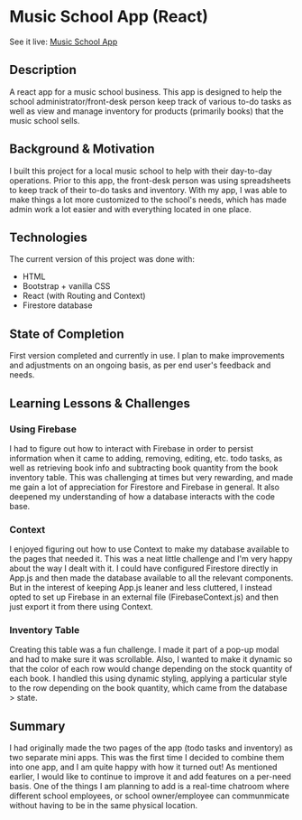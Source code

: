 # Music School App (React)

See it live: [Music School App](https://master--luxury-tapioca-b5e13d.netlify.app/)

## Description
A react app for a music school business. This app is designed to help the school administrator/front-desk person keep track of various to-do tasks as well as view and manage inventory for products (primarily books) that the music school sells.

## Background & Motivation
I built this project for a local music school to help with their day-to-day operations. Prior to this app, the front-desk person was using spreadsheets to keep track of their to-do tasks and inventory. With my app, I was able to make things a lot more customized to the school's needs, which has made admin work a lot easier and with everything located in one place.

## Technologies
The current version of this project was done with:
* HTML
* Bootstrap + vanilla CSS
* React (with Routing and Context)
* Firestore database

## State of Completion
First version completed and currently in use. I plan to make improvements and adjustments on an ongoing basis, as per end user's feedback and needs.

## Learning Lessons & Challenges

### Using Firebase
I had to figure out how to interact with Firebase in order to persist information when it came to adding, removing, editing, etc. todo tasks, as well as retrieving book info and subtracting book quantity from the book inventory table. This was challenging at times but very rewarding, and made me gain a lot of appreciation for Firestore and Firebase in general. It also deepened my understanding of how a database interacts with the code base.

### Context
I enjoyed figuring out how to use Context to make my database available to the pages that needed it. This was a neat little challenge and I'm very happy about the way I dealt with it. I could have configured Firestore directly in App.js and then made the database available to all the relevant components. But in the interest of keeping App.js leaner and less cluttered, I instead opted to set up Firebase in an external file (FirebaseContext.js) and then just export it from there using Context.

### Inventory Table
Creating this table was a fun challenge. I made it part of a pop-up modal and had to make sure it was scrollable. Also, I wanted to make it dynamic so that the color of each row would change depending on the stock quantity of each book. I handled this using dynamic styling, applying a particular style to the row depending on the book quantity, which came from the database > state.

## Summary
I had originally made the two pages of the app (todo tasks and inventory) as two separate mini apps. This was the first time I decided to combine them into one app, and I am quite happy with how it turned out! As mentioned earlier, I would like to continue to improve it and add features on a per-need basis. One of the things I am planning to add is a real-time chatroom where different school employees, or school owner/employee can communmicate without having to be in the same physical location.




